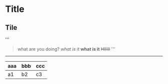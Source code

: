 # Title
## Tile
'''
>what are you doing?
*what is it*
**what is it**
~~HIIIII~~
'''
***
|aaa|bbb|ccc|
|-|-|-|
|a1|b2|c3|